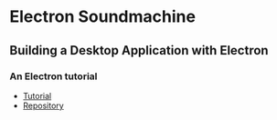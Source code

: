 # Electron Soundmachine

## Building a Desktop Application with Electron

### An Electron tutorial

- [Tutorial](https://medium.com/developers-writing/building-a-desktop-application-with-electron-204203eeb658)
- [Repository](https://github.com/bojzi/sound-machine-electron-guide)
